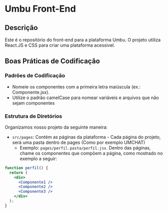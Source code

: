 # Umbu Front-End

## Descrição
Este é o repositório do front-end para a plataforma Umbu. O projeto utiliza React.JS e CSS para criar uma plataforma acessivel.
## Boas Práticas de Codificação

### Padrões de Codificação
- Nomeie os componentes com a primeira letra maiúscula (ex.: Componente.jsx).
- Utilize o padrão camelCase para nomear variáveis e arquivos que não sejam componentes

### Estrutura de Diretórios
Organizamos nosso projeto da seguinte maneira:
- `src/pages`: Contém as páginas da plataforma - Cada página do projeto, será uma pasta dentro de pages (Como por exemplo UMCHAT)
  - Exemplo: `pages/perfil.pasta/perfil.jsx`.
Dentro das páginas, chame os componentes que compõem a página, como mostrado no exemplo a seguir:

```jsx
function perfil() {
  return (
    <div>
      <Componente1 />
      <Componente2 />
      <Componente3 />
    </div>
  );
}
